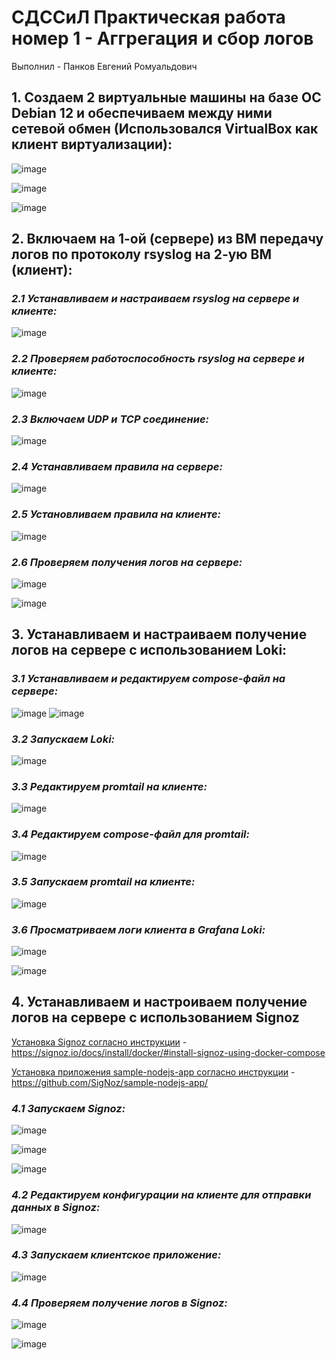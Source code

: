 # **СДССиЛ Практическая работа номер 1 - Аггрегация и сбор логов**

Выполнил - Панков Евгений Ромуальдович

## **1. Создаем 2 виртуальные машины на базе ОС Debian 12 и обеспечиваем между ними сетевой обмен (Использовался VirtualBox как клиент виртуализации):**

   ![image](Pictures/1.png)

   ![image](Pictures/2.png)

   ![image](Pictures/3.png)

## **2. Включаем на 1-ой (сервере) из ВМ передачу логов по протоколу rsyslog на 2-ую ВМ (клиент):**

### ***2.1 Устанавливаем и настраиваем rsyslog на сервере и клиенте:***

![image](Pictures/4.png)

### ***2.2 Проверяем работоспособность rsyslog на сервере и клиенте:***

![image](Pictures/5.png)

### ***2.3 Включаем UDP и TCP соединение:***

![image](Pictures/6.png)

### ***2.4 Устанавливаем правила на сервере:***

![image](Pictures/7.png)

### ***2.5 Установливаем правила на клиенте:***

![image](Pictures/8.png)

### ***2.6 Проверяем получения логов на сервере:***

![image](Pictures/9.png)

![image](Pictures/10.png)

## **3. Устанавливаем и настраиваем получение логов на сервере с использованием Loki:**

### ***3.1 Устанавливаем и редактируем compose-файл на сервере:***

![image](Pictures/11.png)
![image](Pictures/12.png)

### ***3.2 Запускаем Loki:***

![image](Pictures/13.png)

### ***3.3 Редактируем promtail на клиенте:***

![image](Pictures/14.png)

### ***3.4 Редактируем compose-файл для promtail:***

![image](Pictures/15.png)

### ***3.5 Запускаем promtail на клиенте:***

![image](Pictures/16.png)

### ***3.6 Просматриваем логи клиента в Grafana Loki:***

![image](Pictures/17.png)

![image](Pictures/18.png)


## **4. Устанавливаем и настроиваем получение логов на сервере с использованием Signoz**

<u>Установка Signoz согласно инструкции</u> - <https://signoz.io/docs/install/docker/#install-signoz-using-docker-compose>

<u>Установка приложения sample-nodejs-app согласно инструкции</u> - <https://github.com/SigNoz/sample-nodejs-app/>

### ***4.1 Запускаем Signoz:***

![image](Pictures/19.png)
   
![image](Pictures/20.png)
   
![image](Pictures/21.png)

### ***4.2 Редактируем конфигурации на клиенте для отправки данных в Signoz:***

 ![image](Pictures/22.png)

### ***4.3 Запускаем клиентское приложение:***

 ![image](Pictures/23.png)

### ***4.4 Проверяем получение логов в Signoz:***

 ![image](Pictures/24.png) 
 
 ![image](Pictures/25.png)
